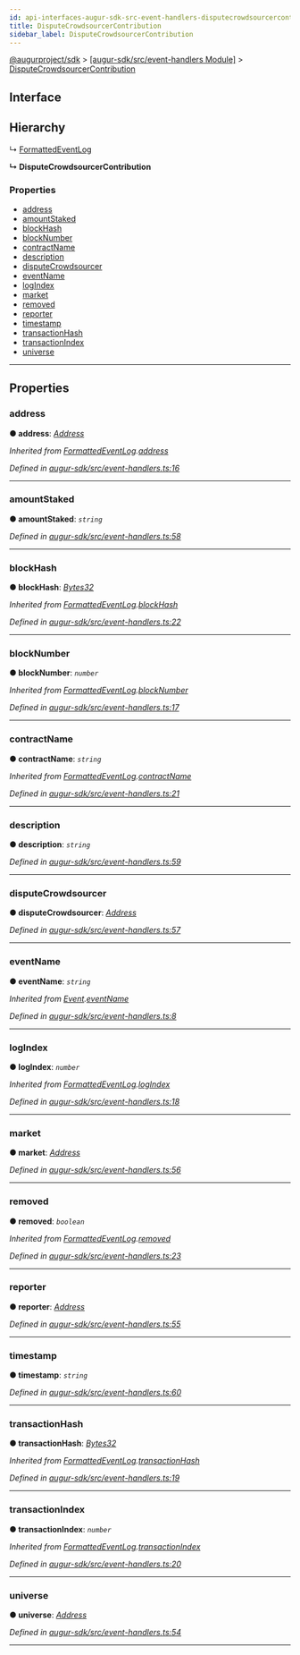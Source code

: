```yaml
---
id: api-interfaces-augur-sdk-src-event-handlers-disputecrowdsourcercontribution
title: DisputeCrowdsourcerContribution
sidebar_label: DisputeCrowdsourcerContribution
---
```


[@augurproject/sdk](api-readme.md) > [[augur-sdk/src/event-handlers Module]](api-modules-augur-sdk-src-event-handlers-module.md) > [DisputeCrowdsourcerContribution](api-interfaces-augur-sdk-src-event-handlers-disputecrowdsourcercontribution.md)

## Interface

## Hierarchy

↳  [FormattedEventLog](api-interfaces-augur-sdk-src-event-handlers-formattedeventlog.md)

**↳ DisputeCrowdsourcerContribution**

### Properties

* [address](api-interfaces-augur-sdk-src-event-handlers-disputecrowdsourcercontribution.md#address)
* [amountStaked](api-interfaces-augur-sdk-src-event-handlers-disputecrowdsourcercontribution.md#amountstaked)
* [blockHash](api-interfaces-augur-sdk-src-event-handlers-disputecrowdsourcercontribution.md#blockhash)
* [blockNumber](api-interfaces-augur-sdk-src-event-handlers-disputecrowdsourcercontribution.md#blocknumber)
* [contractName](api-interfaces-augur-sdk-src-event-handlers-disputecrowdsourcercontribution.md#contractname)
* [description](api-interfaces-augur-sdk-src-event-handlers-disputecrowdsourcercontribution.md#description)
* [disputeCrowdsourcer](api-interfaces-augur-sdk-src-event-handlers-disputecrowdsourcercontribution.md#disputecrowdsourcer)
* [eventName](api-interfaces-augur-sdk-src-event-handlers-disputecrowdsourcercontribution.md#eventname)
* [logIndex](api-interfaces-augur-sdk-src-event-handlers-disputecrowdsourcercontribution.md#logindex)
* [market](api-interfaces-augur-sdk-src-event-handlers-disputecrowdsourcercontribution.md#market)
* [removed](api-interfaces-augur-sdk-src-event-handlers-disputecrowdsourcercontribution.md#removed)
* [reporter](api-interfaces-augur-sdk-src-event-handlers-disputecrowdsourcercontribution.md#reporter)
* [timestamp](api-interfaces-augur-sdk-src-event-handlers-disputecrowdsourcercontribution.md#timestamp)
* [transactionHash](api-interfaces-augur-sdk-src-event-handlers-disputecrowdsourcercontribution.md#transactionhash)
* [transactionIndex](api-interfaces-augur-sdk-src-event-handlers-disputecrowdsourcercontribution.md#transactionindex)
* [universe](api-interfaces-augur-sdk-src-event-handlers-disputecrowdsourcercontribution.md#universe)

---

## Properties

<a id="address"></a>

###  address

**● address**: *[Address](api-modules-augur-sdk-src-event-handlers-module.md#address)*

*Inherited from [FormattedEventLog](api-interfaces-augur-sdk-src-event-handlers-formattedeventlog.md).[address](api-interfaces-augur-sdk-src-event-handlers-formattedeventlog.md#address)*

*Defined in [augur-sdk/src/event-handlers.ts:16](https://github.com/AugurProject/augur/blob/1e1466f1d3/packages/augur-sdk/src/event-handlers.ts#L16)*

___
<a id="amountstaked"></a>

###  amountStaked

**● amountStaked**: *`string`*

*Defined in [augur-sdk/src/event-handlers.ts:58](https://github.com/AugurProject/augur/blob/1e1466f1d3/packages/augur-sdk/src/event-handlers.ts#L58)*

___
<a id="blockhash"></a>

###  blockHash

**● blockHash**: *[Bytes32](api-modules-augur-sdk-src-event-handlers-module.md#bytes32)*

*Inherited from [FormattedEventLog](api-interfaces-augur-sdk-src-event-handlers-formattedeventlog.md).[blockHash](api-interfaces-augur-sdk-src-event-handlers-formattedeventlog.md#blockhash)*

*Defined in [augur-sdk/src/event-handlers.ts:22](https://github.com/AugurProject/augur/blob/1e1466f1d3/packages/augur-sdk/src/event-handlers.ts#L22)*

___
<a id="blocknumber"></a>

###  blockNumber

**● blockNumber**: *`number`*

*Inherited from [FormattedEventLog](api-interfaces-augur-sdk-src-event-handlers-formattedeventlog.md).[blockNumber](api-interfaces-augur-sdk-src-event-handlers-formattedeventlog.md#blocknumber)*

*Defined in [augur-sdk/src/event-handlers.ts:17](https://github.com/AugurProject/augur/blob/1e1466f1d3/packages/augur-sdk/src/event-handlers.ts#L17)*

___
<a id="contractname"></a>

###  contractName

**● contractName**: *`string`*

*Inherited from [FormattedEventLog](api-interfaces-augur-sdk-src-event-handlers-formattedeventlog.md).[contractName](api-interfaces-augur-sdk-src-event-handlers-formattedeventlog.md#contractname)*

*Defined in [augur-sdk/src/event-handlers.ts:21](https://github.com/AugurProject/augur/blob/1e1466f1d3/packages/augur-sdk/src/event-handlers.ts#L21)*

___
<a id="description"></a>

###  description

**● description**: *`string`*

*Defined in [augur-sdk/src/event-handlers.ts:59](https://github.com/AugurProject/augur/blob/1e1466f1d3/packages/augur-sdk/src/event-handlers.ts#L59)*

___
<a id="disputecrowdsourcer"></a>

###  disputeCrowdsourcer

**● disputeCrowdsourcer**: *[Address](api-modules-augur-sdk-src-event-handlers-module.md#address)*

*Defined in [augur-sdk/src/event-handlers.ts:57](https://github.com/AugurProject/augur/blob/1e1466f1d3/packages/augur-sdk/src/event-handlers.ts#L57)*

___
<a id="eventname"></a>

###  eventName

**● eventName**: *`string`*

*Inherited from [Event](api-interfaces-augur-sdk-src-event-handlers-event.md).[eventName](api-interfaces-augur-sdk-src-event-handlers-event.md#eventname)*

*Defined in [augur-sdk/src/event-handlers.ts:8](https://github.com/AugurProject/augur/blob/1e1466f1d3/packages/augur-sdk/src/event-handlers.ts#L8)*

___
<a id="logindex"></a>

###  logIndex

**● logIndex**: *`number`*

*Inherited from [FormattedEventLog](api-interfaces-augur-sdk-src-event-handlers-formattedeventlog.md).[logIndex](api-interfaces-augur-sdk-src-event-handlers-formattedeventlog.md#logindex)*

*Defined in [augur-sdk/src/event-handlers.ts:18](https://github.com/AugurProject/augur/blob/1e1466f1d3/packages/augur-sdk/src/event-handlers.ts#L18)*

___
<a id="market"></a>

###  market

**● market**: *[Address](api-modules-augur-sdk-src-event-handlers-module.md#address)*

*Defined in [augur-sdk/src/event-handlers.ts:56](https://github.com/AugurProject/augur/blob/1e1466f1d3/packages/augur-sdk/src/event-handlers.ts#L56)*

___
<a id="removed"></a>

###  removed

**● removed**: *`boolean`*

*Inherited from [FormattedEventLog](api-interfaces-augur-sdk-src-event-handlers-formattedeventlog.md).[removed](api-interfaces-augur-sdk-src-event-handlers-formattedeventlog.md#removed)*

*Defined in [augur-sdk/src/event-handlers.ts:23](https://github.com/AugurProject/augur/blob/1e1466f1d3/packages/augur-sdk/src/event-handlers.ts#L23)*

___
<a id="reporter"></a>

###  reporter

**● reporter**: *[Address](api-modules-augur-sdk-src-event-handlers-module.md#address)*

*Defined in [augur-sdk/src/event-handlers.ts:55](https://github.com/AugurProject/augur/blob/1e1466f1d3/packages/augur-sdk/src/event-handlers.ts#L55)*

___
<a id="timestamp"></a>

###  timestamp

**● timestamp**: *`string`*

*Defined in [augur-sdk/src/event-handlers.ts:60](https://github.com/AugurProject/augur/blob/1e1466f1d3/packages/augur-sdk/src/event-handlers.ts#L60)*

___
<a id="transactionhash"></a>

###  transactionHash

**● transactionHash**: *[Bytes32](api-modules-augur-sdk-src-event-handlers-module.md#bytes32)*

*Inherited from [FormattedEventLog](api-interfaces-augur-sdk-src-event-handlers-formattedeventlog.md).[transactionHash](api-interfaces-augur-sdk-src-event-handlers-formattedeventlog.md#transactionhash)*

*Defined in [augur-sdk/src/event-handlers.ts:19](https://github.com/AugurProject/augur/blob/1e1466f1d3/packages/augur-sdk/src/event-handlers.ts#L19)*

___
<a id="transactionindex"></a>

###  transactionIndex

**● transactionIndex**: *`number`*

*Inherited from [FormattedEventLog](api-interfaces-augur-sdk-src-event-handlers-formattedeventlog.md).[transactionIndex](api-interfaces-augur-sdk-src-event-handlers-formattedeventlog.md#transactionindex)*

*Defined in [augur-sdk/src/event-handlers.ts:20](https://github.com/AugurProject/augur/blob/1e1466f1d3/packages/augur-sdk/src/event-handlers.ts#L20)*

___
<a id="universe"></a>

###  universe

**● universe**: *[Address](api-modules-augur-sdk-src-event-handlers-module.md#address)*

*Defined in [augur-sdk/src/event-handlers.ts:54](https://github.com/AugurProject/augur/blob/1e1466f1d3/packages/augur-sdk/src/event-handlers.ts#L54)*

___


